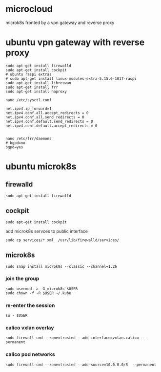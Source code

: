 # **microcloud**
microk8s fronted by a vpn gateway and reverse proxy

# ubuntu vpn gateway with reverse proxy
```
sudo apt-get install firewalld
sudo apt-get install cockpit
# ubuntu raspi extras
# sudo apt-get install linux-modules-extra-5.15.0-1017-raspi
sudo apt-get install libreswan
sudo apt-get install frr
sudo apt-get install haproxy

nano /etc/sysctl.conf

net.ipv4.ip_forward=1
net.ipv4.conf.all.accept_redirects = 0
net.ipv4.conf.all.send_redirects = 0
net.ipv4.conf.default.send_redirects = 0
net.ipv4.conf.default.accept_redirects = 0


nano /etc/frr/daemons 
# bgpd=no
bgpd=yes

```


# ubuntu microk8s

## firewalld
```
sudo apt-get install firewalld
```
## cockpit
```
sudo apt-get install cockpit
```
add microk8s servces to public interface
```
sudo cp services/*.xml  /usr/lib/firewalld/services/ 
```
## microk8s
```
sudo snap install microk8s --classic --channel=1.26
```
### join the group
```
sudo usermod -a -G microk8s $USER
sudo chown -f -R $USER ~/.kube
```
### re-enter the session
```
su - $USER
```
### calico vxlan overlay
```
sudo firewall-cmd --zone=trusted --add-interface=vxlan.calico --permanent
```
### calico pod networks
```
sudo firewall-cmd --zone=trusted --add-source=10.0.0.0/8  --permanent 

```
